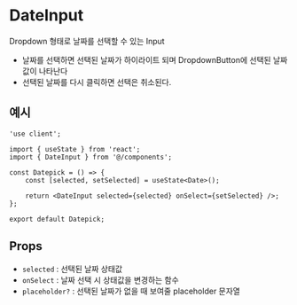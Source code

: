 # DateInput

Dropdown 형태로 날짜를 선택할 수 있는 Input

- 날짜를 선택하면 선택된 날짜가 하이라이트 되며 DropdownButton에 선택된 날짜값이 나타난다
- 선택된 날짜를 다시 클릭하면 선택은 취소된다.

## 예시

```
'use client';

import { useState } from 'react';
import { DateInput } from '@/components';

const Datepick = () => {
	const [selected, setSelected] = useState<Date>();

	return <DateInput selected={selected} onSelect={setSelected} />;
};

export default Datepick;
```

## Props

- `selected` : 선택된 날짜 상태값
- `onSelect` : 날짜 선택 시 상태값을 변경하는 함수
- `placeholder?` : 선택된 날짜가 없을 때 보여줄 placeholder 문자열